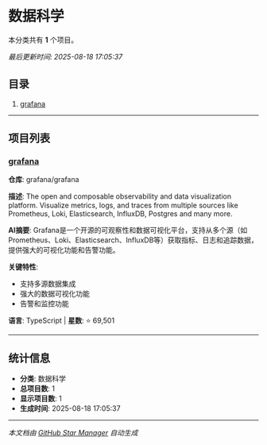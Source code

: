 # 数据科学

本分类共有 **1** 个项目。

*最后更新时间: 2025-08-18 17:05:37*

## 目录

1. [grafana](#grafana)

---

## 项目列表

### [grafana](https://github.com/grafana/grafana)

**仓库**: grafana/grafana

**描述**: The open and composable observability and data visualization platform. Visualize metrics, logs, and traces from multiple sources like Prometheus, Loki, Elasticsearch, InfluxDB, Postgres and many more. 

**AI摘要**: Grafana是一个开源的可观察性和数据可视化平台，支持从多个源（如Prometheus、Loki、Elasticsearch、InfluxDB等）获取指标、日志和追踪数据，提供强大的可视化功能和告警功能。

**关键特性**:
- 支持多源数据集成
- 强大的数据可视化功能
- 告警和监控功能

**语言**: TypeScript | **星数**: ⭐ 69,501

---

## 统计信息

- **分类**: 数据科学
- **总项目数**: 1
- **显示项目数**: 1
- **生成时间**: 2025-08-18 17:05:37

---

*本文档由 [GitHub Star Manager](https://github.com/your-username/github-star-manager) 自动生成*

